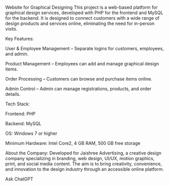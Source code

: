 Website for Graphical Designing
This project is a web-based platform for graphical design services, developed with PHP for the frontend and MySQL for the backend. It is designed to connect customers with a wide range of design products and services online, eliminating the need for in-person visits.

Key Features:

User & Employee Management – Separate logins for customers, employees, and admin.

Product Management – Employees can add and manage graphical design items.

Order Processing – Customers can browse and purchase items online.

Admin Control – Admin can manage registrations, products, and order details.

Tech Stack:

Frontend: PHP

Backend: MySQL

OS: Windows 7 or higher

Minimum Hardware: Intel Core2, 4 GB RAM, 500 GB free storage

About the Company:
Developed for Jaishree Advertising, a creative design company specializing in branding, web design, UI/UX, motion graphics, print, and social media content. The aim is to bring creativity, convenience, and innovation to the design industry through an accessible online platform.


Ask ChatGPT
